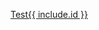 <a href="https://michael.team/yt/?yt=https://youtu.be/{{ include.id }}&this=that&zis=zat">Test{{ include.id }}</a>
